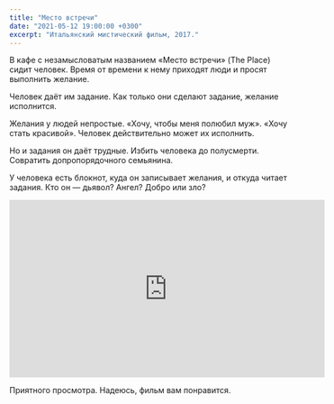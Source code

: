 ```yaml
---
title: "Место встречи"
date: "2021-05-12 19:00:00 +0300"
excerpt: "Итальянский мистический фильм, 2017."
---
```


В кафе с незамысловатым названием «Место встречи» (The Place) сидит человек. Время от времени к нему приходят люди и просят выполнить желание.

Человек даёт им задание. Как только они сделают задание, желание исполнится.

Желания у людей непростые. «Хочу, чтобы меня полюбил муж». «Хочу стать красивой». Человек действительно может их исполнить.

Но и задания он даёт трудные. Избить человека до полусмерти. Совратить допропорядочного семьянина.

У человека есть блокнот, куда он записывает желания, и откуда читает задания. Кто он — дьявол? Ангел? Добро или зло?

<div class="video-wrapper">
    <iframe width="560" height="315" src="https://www.youtube.com/embed/tvxKQKwdYxU" title="YouTube video player" frameborder="0" allow="accelerometer; autoplay; clipboard-write; encrypted-media; gyroscope; picture-in-picture" allowfullscreen></iframe>
</div>

Приятного просмотра. Надеюсь, фильм вам понравится.
